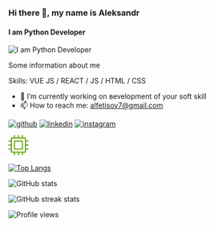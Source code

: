### Hi there 👋, my name is Aleksandr
#### I am Python Developer
![I am Python Developer](https://cdn.bulldogjob.com/system/readables/covers/000/001/455/original/8-10-2018.png)

Some information about me

Skills: VUE JS / REACT / JS / HTML / CSS

- 🔭 I’m currently working on  вevelopment of your soft skill 
- 📫 How to reach me: alfetisov7@gmail.com 


[<img src='https://cdn.jsdelivr.net/npm/simple-icons@3.0.1/icons/github.svg' alt='github' height='40'>](https://github.com/craxti)  [<img src='https://cdn.jsdelivr.net/npm/simple-icons@3.0.1/icons/linkedin.svg' alt='linkedin' height='40'>](https://www.linkedin.com/in/https://www.linkedin.com/mwlite/in/aleksandr-fetisov-262a92237/)  [<img src='https://cdn.jsdelivr.net/npm/simple-icons@3.0.1/icons/instagram.svg' alt='instagram' height='40'>](https://www.instagram.com/https://www.instagram.com/schor.exe//)  

<a href='https://docs.github.com/en/developers'><img src='https://raw.githubusercontent.com/acervenky/animated-github-badges/master/assets/devbadge.gif' width='40' height='40'></a> 

[![Top Langs](https://github-readme-stats.vercel.app/api/top-langs/?username=craxti)](https://github.com/anuraghazra/github-readme-stats)

![GitHub stats](https://github-readme-stats.vercel.app/api?username=craxti&show_icons=true)  

![GitHub streak stats](https://github-readme-streak-stats.herokuapp.com/?user=craxti)  

![Profile views](https://gpvc.arturio.dev/craxti)  
